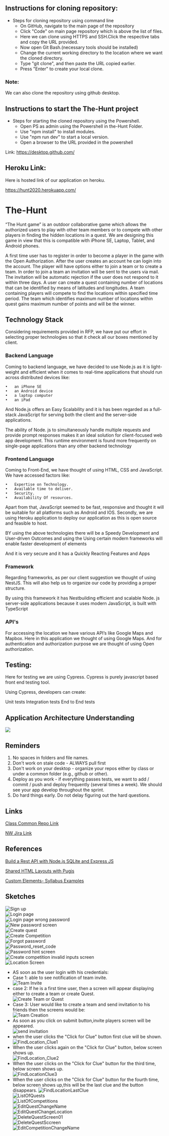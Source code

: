 ## Instructions for cloning repository:
  * Steps for cloning repository using command line
    * On GitHub, navigate to the main page of the repository
    * Click "Code" on main page repository which is above the list of files.
    * Here we can clone using HTTPS and SSH.Click the respective tabs and copy the URL provided.
    * Now open Git Bash.(necessary tools should be installed)
    * Change the current working directory to the location where we want the cloned directory.
    * Type "git clone", and then paste the URL copied earlier.
    * Press "Enter" to create your local clone.
 
###  Note:
We can also clone the repository using github desktop.

## Instructions to start the The-Hunt project
  * Steps for starting the cloned repository using the Powershell.
    * Open PS as admin using the Powershell in the-Hunt Folder.
    * Use "npm install" to install modules.
    * Use "npm run dev" to start a local version.
    * Open a browser to the URL provided in the powershell

Link: https://desktop.github.com/

## Heroku Link:
   Here is hosted link of our application on heroku.
   
   https://hunt2020.herokuapp.com/

# The-Hunt
“The Hunt game” is an outdoor collaborative game which allows the authorized users to play with other team members or to compete with other players in finding the hidden locations in a quest. We are designing this game in view that this is compatible with iPhone SE, Laptop, Tablet, and Android phones. 

A first time user has to register in order to become a player in the game with the Open Authorization. After the user creates an account he can login into the account. The player will have options either to join a team or to create a team. In order to join a team an invitation will be sent to the users via mail. The invitation will be automatic rejection if the user does not respond to it within three days.
A user can create a quest containing number of locations that can be identified by means of latitudes and longitudes. A team containing players will compete to find the locations within specified time period. The team which identifies maximum number of locations within quest gains maximum number of points and will be the winner.

## Technology Stack

Considering requirements provided in RFP, we have put our effort in selecting proper technologies so that it check all our boxes mentioned by client. 

### Backend Language

Coming to backend language, we have decided to use Node.js as it is light-weight and efficient when it comes to real-time applications that should run across distributed devices like:

    •	an iPhone SE
    •	an Android device
    •	a laptop computer
    •	an iPad 

And Node.js offers an Easy Scalability and it is has been regarded as a full-stack JavaScript for serving both the client and the server-side applications.

The ability of Node. js to simultaneously handle multiple requests and provide prompt responses makes it an ideal solution for client-focused web app development. This runtime environment is found more frequently on single-page applications than any other backend technology
    
### Frontend Language

Coming to Front-End, we have thought of using HTML, CSS and JavaScript. We have accessed factors like:

    •	Expertise on Technology.
    •	Available time to deliver.
    •	Security.
    •	Availability Of resources.

Apart from that, JavaScript seemed to be fast, responsive and thought it will be suitable for all platforms such as Android and IOS. Secondly, we are using Heroku application to deploy our application as this is open source and feasible to host. 

BY using  the above technologies there will be a Speedy Development and User-driven Outcomes and  using the Using certain modern frameworks will enable faster development of elements 

And it is very secure and it has a Quickly Reacting Features and Apps

### Framework

Regarding frameworks, as per our client suggestion we thought of using NestJS. This will also help us to organize our code by providing a proper structure.

By using this framework it has Nestbuilding efficient and  scalable Node. js server-side applications because it uses  modern JavaScript, is built with TypeScript

### API's 

For accessing the location we have various API’s like Google Maps and Mapbox. Here in this application we thought of using Google Maps. And for authentication and authorization purpose we are thought of using Open authorization.

## Testing:
  
 Here for testing we are using Cypress. Cypress is purely javascript based front end testing tool.
 
 Using Cypress, developers can create:

Unit tests
Integration tests
End to End tests


## Application Architecture Understanding

![](https://github.com/Krishna-Koyyalamudi/The-Hunt/blob/master/ArchitectureDiagram.png)


## Reminders

1. No spaces in folders and file names.
1. Don't work on stale code - ALWAYS pull first
1. Don't work on your desktop - organize your repos either by class or under a common folder (e.g., github or other). 
1. Deploy as you work - if everything passes tests, we want to add / commit / push and deploy frequently (several times a week).  We should see your app develop throughout the sprint.
1. Do hard things early. Do not delay figuring out the hard questions. 

## Links

[Class Common Repo Link](https://github.com/Krishna-Koyyalamudi/The-Hunt)

[NW Jira Link](http://cs04.nwmissouri.edu/secure/RapidBoard.jspa?rapidView=4&projectKey=GDPGAM&view=planning&selectedIssue=GDPGAM-266&issueLimit=100)

## References

[Build a Rest API with Node.js SQLite and Express JS](https://developerhowto.com/2018/12/29/build-a-rest-api-with-node-js-and-express-js/)

[Shared HTML Layouts with Pugjs](https://dev.to/nkratzmeyer/shared-html-layouts-with-pugjs-2j04)

[Custom Elements- Syllabus Examples](https://denisecase.github.io/44-691-gdp1-syllabus/)


## Sketches

![Sign up](https://github.com/Krishna-Koyyalamudi/The-Hunt/blob/master/UI/UI_Screens/SignUp_Screen.png) <br>
![Login page](https://github.com/Krishna-Koyyalamudi/The-Hunt/blob/master/UI/UI_Screens/LoginScreen%20.png) <br>
![Login page wrong password](https://github.com/Krishna-Koyyalamudi/The-Hunt/blob/master/UI/UI_Screens/LoginWrongPasswordScreen.png) <br>
![New password screen](https://github.com/Krishna-Koyyalamudi/The-Hunt/blob/master/UI/UI_Screens/ResetPasswordScreen.png)<br>
![Create quest](https://github.com/Krishna-Koyyalamudi/The-Hunt/blob/master/UI/UI_Screens/create_q.png) <br>
![Create Competition](https://github.com/Krishna-Koyyalamudi/The-Hunt/blob/master/UI/UI_Screens/Create_Competition.PNG)<br>
![Forgot password](https://github.com/Krishna-Koyyalamudi/The-Hunt/blob/master/UI/UI_Screens/ForgotPassword.png)<br>
![Password_reset_code](https://github.com/Krishna-Koyyalamudi/The-Hunt/blob/master/UI/UI_Screens/PasswordResetCode.png)<br>
![Password hint screen](https://github.com/Krishna-Koyyalamudi/The-Hunt/blob/master/UI/UI_Screens/PasswordHint.png)<br>
![Create competition invalid inputs screen](https://github.com/Krishna-Koyyalamudi/The-Hunt/blob/master/UI/UI_Screens/Two.PNG)<br>
![Location Screen](https://github.com/Krishna-Koyyalamudi/The-Hunt/blob/master/UI/UI_Screens/Location_Screen.jpeg)<br>
- AS soon as the user login with his credentials:<br>
- Case 1: able to see notification of team invite.<br>
![Team Invite](https://github.com/Krishna-Koyyalamudi/The-Hunt/blob/master/UI/UI_Screens/TeamInvite.png)<br>
- case 2: If he is a first time user, then a screen will appear displaying either to create a team or create Quest.<br>
![Create Team or Quest](https://github.com/Krishna-Koyyalamudi/The-Hunt/blob/master/UI/UI_Screens/Hunt.png)<br>
- Case 3: User would like to create a team and send invitation to his friends then the screens would be:<br>
![Team Creation](https://github.com/Krishna-Koyyalamudi/The-Hunt/blob/master/UI/UI_Screens/Teamcreation.png)<br>
- As soon as you click on submit button,invite players screen will be appeared.<br>
![send invitation](https://github.com/Krishna-Koyyalamudi/The-Hunt/blob/master/UI/UI_Screens/inviteplayers.png)<br>
- when the user clicks the "Click for Clue" button first clue will be shown.<br>
![FindLocation_Clue1](https://github.com/Krishna-Koyyalamudi/The-Hunt/blob/master/UI/UI_Screens/FindLocationClue_1.png)<br>
- When the user clicks again on the "Click for Clue" button, below screen shows up.<br>
![FindLocation_Clue2](https://github.com/Krishna-Koyyalamudi/The-Hunt/blob/master/UI/UI_Screens/FindlocationClue_2.png)<br>
- When the user clicks on the "Click for Clue" button for the third time, below screen shows up.<br>
![FindLocationClue3](https://github.com/Krishna-Koyyalamudi/The-Hunt/blob/master/UI/UI_Screens/FindLocationClue_3.png)<br>
- When the user clicks on the "Click for Clue" button for the fourth time, below screen shows up,this will be the last clue and the button disappears.
![FindLocationLastClue](https://github.com/Krishna-Koyyalamudi/The-Hunt/blob/master/UI/UI_Screens/FindLocationLastClue.png)<br>
![ListOfQuests](https://github.com/Krishna-Koyyalamudi/The-Hunt/blob/master/UI/UI_Screens/ListOfQuests.png)<br>
![ListOfCompetitions](https://github.com/Krishna-Koyyalamudi/The-Hunt/blob/master/UI/UI_Screens/ListOfCompetitions.png)<br>
![EditQuestChangeName](https://github.com/Krishna-Koyyalamudi/The-Hunt/blob/master/UI/UI_Screens/EditQuestChangeName.png)<br>
![EditQuestChangeLocation](https://github.com/Krishna-Koyyalamudi/The-Hunt/blob/master/UI/UI_Screens/EditQuestChangeLocation.png)<br>
![DeleteQuestScreen01](https://github.com/Krishna-Koyyalamudi/The-Hunt/blob/master/UI/UI_Screens/DeleteQuestScreen01.png)<br>
![DeleteQuestSccreen](https://github.com/Krishna-Koyyalamudi/The-Hunt/blob/master/UI/UI_Screens/DeleteQuestScreen.png)<br>
![EditCompetitionChangeName](https://github.com/Krishna-Koyyalamudi/The-Hunt/blob/master/UI/UI_Screens/EditCompetitionChangeName.png)<br>





 


